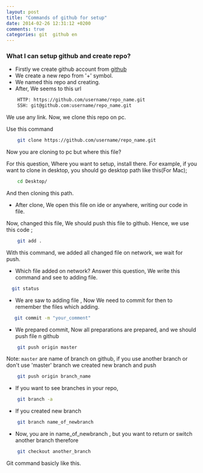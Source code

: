 ```yaml
---
layout: post
title: "Commands of github for setup"
date: 2014-02-26 12:31:12 +0200
comments: true
categories: git  github en
---
```




### What I can setup github and create repo?

- Firstly we create github account from [github](https://github.com/)
- We create a new repo from '+' symbol.
- We named this repo and creating.
- After, We seems to this url

``` bash
    HTTP: https://github.com/username/repo_name.git
    SSH: git@github.com:username/repo_name.git
```

<!-- more -->

We use any link. Now, we clone this repo on pc.

Use this command
    
``` bash
    git clone https://github.com/username/repo_name.git
```

Now you are cloning to pc but where this file?

For this question, Where you want to setup, install there. For example, if you want to clone in desktop, you should go desktop path
like this(For Mac);

``` bash
    cd Desktop/
```

And then cloning this path.

- After clone, We open this file on ide or anywhere, writing our code in file.

Now, changed this file, We should push this file to github.
Hence, we use this code ;

``` bash
    git add .
```

With this command, we added all changed file on network, we wait for push.

- Which file added on network? Answer this question, We write this command and see to adding file.

``` bash
  git status
```

- We are saw to adding file , Now We need to commit for then to remember the files which adding.

``` bash
   git commit -m "your_comment"
```
    

- We prepared commit, Now all preparations are prepared, and we should push file n github

``` bash
    git push origin master
```
    
Note: `master` are name of branch on github, if you use another branch or  don't use 'master' branch we created new branch and push

``` bash
    git push origin branch_name
```
    

- If you want to see branches in your repo,

``` bash
    git branch -a
```
    

- If you created new branch

``` bash
    git branch name_of_newbranch
```
    
- Now, you are in name_of_newbranch , but you want to return or switch another branch therefore
 
``` bash
    git checkout another_branch
```
 
 
 Git command basicly like this.